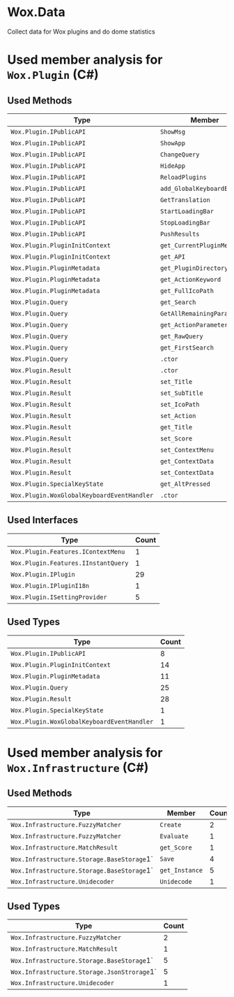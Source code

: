 # Wox.Data
Collect data for Wox plugins and do dome statistics

# Used member analysis for `Wox.Plugin` (C#)
## Used Methods

| Type                                       | Member                      | Count |
| ------------------------------------------ | --------------------------- | ----- |
| `Wox.Plugin.IPublicAPI`                    | `ShowMsg`                   | 2     |
| `Wox.Plugin.IPublicAPI`                    | `ShowApp`                   | 3     |
| `Wox.Plugin.IPublicAPI`                    | `ChangeQuery`               | 4     |
| `Wox.Plugin.IPublicAPI`                    | `HideApp`                   | 2     |
| `Wox.Plugin.IPublicAPI`                    | `ReloadPlugins`             | 1     |
| `Wox.Plugin.IPublicAPI`                    | `add_GlobalKeyboardEvent`   | 1     |
| `Wox.Plugin.IPublicAPI`                    | `GetTranslation`            | 1     |
| `Wox.Plugin.IPublicAPI`                    | `StartLoadingBar`           | 1     |
| `Wox.Plugin.IPublicAPI`                    | `StopLoadingBar`            | 1     |
| `Wox.Plugin.IPublicAPI`                    | `PushResults`               | 1     |
| `Wox.Plugin.PluginInitContext`             | `get_CurrentPluginMetadata` | 11    |
| `Wox.Plugin.PluginInitContext`             | `get_API`                   | 8     |
| `Wox.Plugin.PluginMetadata`                | `get_PluginDirectory`       | 9     |
| `Wox.Plugin.PluginMetadata`                | `get_ActionKeyword`         | 2     |
| `Wox.Plugin.PluginMetadata`                | `get_FullIcoPath`           | 1     |
| `Wox.Plugin.Query`                         | `get_Search`                | 4     |
| `Wox.Plugin.Query`                         | `GetAllRemainingParameter`  | 9     |
| `Wox.Plugin.Query`                         | `get_ActionParameters`      | 14    |
| `Wox.Plugin.Query`                         | `get_RawQuery`              | 2     |
| `Wox.Plugin.Query`                         | `get_FirstSearch`           | 2     |
| `Wox.Plugin.Query`                         | `.ctor`                     | 2     |
| `Wox.Plugin.Result`                        | `.ctor`                     | 28    |
| `Wox.Plugin.Result`                        | `set_Title`                 | 28    |
| `Wox.Plugin.Result`                        | `set_SubTitle`              | 25    |
| `Wox.Plugin.Result`                        | `set_IcoPath`               | 28    |
| `Wox.Plugin.Result`                        | `set_Action`                | 27    |
| `Wox.Plugin.Result`                        | `get_Title`                 | 1     |
| `Wox.Plugin.Result`                        | `set_Score`                 | 3     |
| `Wox.Plugin.Result`                        | `set_ContextMenu`           | 2     |
| `Wox.Plugin.Result`                        | `get_ContextData`           | 1     |
| `Wox.Plugin.Result`                        | `set_ContextData`           | 1     |
| `Wox.Plugin.SpecialKeyState`               | `get_AltPressed`            | 1     |
| `Wox.Plugin.WoxGlobalKeyboardEventHandler` | `.ctor`                     | 1     |

## Used Interfaces

| Type                                | Count |
| ----------------------------------- | ----- |
| `Wox.Plugin.Features.IContextMenu`  | 1     |
| `Wox.Plugin.Features.IInstantQuery` | 1     |
| `Wox.Plugin.IPlugin`                | 29    |
| `Wox.Plugin.IPluginI18n`            | 1     |
| `Wox.Plugin.ISettingProvider`       | 5     |

## Used Types

| Type                                       | Count |
| ------------------------------------------ | ----- |
| `Wox.Plugin.IPublicAPI`                    | 8     |
| `Wox.Plugin.PluginInitContext`             | 14    |
| `Wox.Plugin.PluginMetadata`                | 11    |
| `Wox.Plugin.Query`                         | 25    |
| `Wox.Plugin.Result`                        | 28    |
| `Wox.Plugin.SpecialKeyState`               | 1     |
| `Wox.Plugin.WoxGlobalKeyboardEventHandler` | 1     |

# Used member analysis for `Wox.Infrastructure` (C#)
## Used Methods

| Type                                       | Member         | Count |
| ------------------------------------------ | -------------- | ----- |
| `Wox.Infrastructure.FuzzyMatcher`          | `Create`       | 2     |
| `Wox.Infrastructure.FuzzyMatcher`          | `Evaluate`     | 1     |
| `Wox.Infrastructure.MatchResult`           | `get_Score`    | 1     |
| `Wox.Infrastructure.Storage.BaseStorage`1\` | `Save`         | 4     |
| `Wox.Infrastructure.Storage.BaseStorage`1\` | `get_Instance` | 5     |
| `Wox.Infrastructure.Unidecoder`            | `Unidecode`    | 1     |

## Used Types
| Type                                        | Count |
| ------------------------------------------- | ----- |
| `Wox.Infrastructure.FuzzyMatcher`           | 2     |
| `Wox.Infrastructure.MatchResult`            | 1     |
| `Wox.Infrastructure.Storage.BaseStorage`1`  | 5     |
| `Wox.Infrastructure.Storage.JsonStrorage`1` | 5     |
| `Wox.Infrastructure.Unidecoder`             | 1     |

